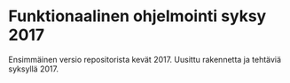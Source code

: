 # Funktionaalinen ohjelmointi syksy 2017

Ensimmäinen versio repositorista kevät 2017.
Uusittu rakennetta ja tehtäviä syksyllä 2017.
